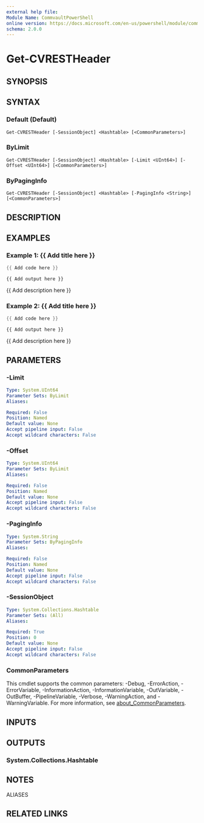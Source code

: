 ```yaml
---
external help file:
Module Name: CommvaultPowerShell
online version: https://docs.microsoft.com/en-us/powershell/module/commvaultpowershell/get-cvrestheader
schema: 2.0.0
---
```


# Get-CVRESTHeader

## SYNOPSIS


## SYNTAX

### Default (Default)
```
Get-CVRESTHeader [-SessionObject] <Hashtable> [<CommonParameters>]
```

### ByLimit
```
Get-CVRESTHeader [-SessionObject] <Hashtable> [-Limit <UInt64>] [-Offset <UInt64>] [<CommonParameters>]
```

### ByPagingInfo
```
Get-CVRESTHeader [-SessionObject] <Hashtable> [-PagingInfo <String>] [<CommonParameters>]
```

## DESCRIPTION


## EXAMPLES

### Example 1: {{ Add title here }}
```powershell
{{ Add code here }}
```

```output
{{ Add output here }}
```

{{ Add description here }}

### Example 2: {{ Add title here }}
```powershell
{{ Add code here }}
```

```output
{{ Add output here }}
```

{{ Add description here }}

## PARAMETERS

### -Limit


```yaml
Type: System.UInt64
Parameter Sets: ByLimit
Aliases:

Required: False
Position: Named
Default value: None
Accept pipeline input: False
Accept wildcard characters: False
```

### -Offset


```yaml
Type: System.UInt64
Parameter Sets: ByLimit
Aliases:

Required: False
Position: Named
Default value: None
Accept pipeline input: False
Accept wildcard characters: False
```

### -PagingInfo


```yaml
Type: System.String
Parameter Sets: ByPagingInfo
Aliases:

Required: False
Position: Named
Default value: None
Accept pipeline input: False
Accept wildcard characters: False
```

### -SessionObject


```yaml
Type: System.Collections.Hashtable
Parameter Sets: (All)
Aliases:

Required: True
Position: 0
Default value: None
Accept pipeline input: False
Accept wildcard characters: False
```

### CommonParameters
This cmdlet supports the common parameters: -Debug, -ErrorAction, -ErrorVariable, -InformationAction, -InformationVariable, -OutVariable, -OutBuffer, -PipelineVariable, -Verbose, -WarningAction, and -WarningVariable. For more information, see [about_CommonParameters](http://go.microsoft.com/fwlink/?LinkID=113216).

## INPUTS

## OUTPUTS

### System.Collections.Hashtable

## NOTES

ALIASES

## RELATED LINKS


